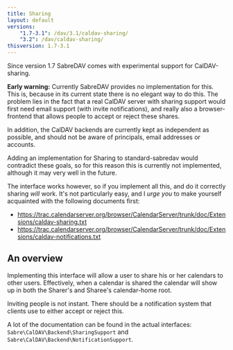 ```yaml
---
title: Sharing
layout: default
versions:
    "1.7-3.1": /dav/3.1/caldav-sharing/
    "3.2": /dav/caldav-sharing/
thisversion: 1.7-3.1 
---
```


Since version 1.7 SabreDAV comes with experimental support for CalDAV-sharing.

**Early warning:** Currently SabreDAV provides no implementation for this. This
is, because in its current state there is no elegant way to do this.
The problem lies in the fact that a real CalDAV server with sharing support
would first need email support (with invite notifications), and really also
a browser-frontend that allows people to accept or reject these shares.

In addition, the CalDAV backends are currently kept as independent as
possible, and should not be aware of principals, email addresses or
accounts.

Adding an implementation for Sharing to standard-sabredav would contradict
these goals, so for this reason this is currently not implemented, although
it may very well in the future.

The interface works however, so if you implement all this, and do it
correctly sharing _will_ work. It's not particularly easy, and I _urge you_
to make yourself acquainted with the following documents first:

* <https://trac.calendarserver.org/browser/CalendarServer/trunk/doc/Extensions/caldav-sharing.txt>
* <https://trac.calendarserver.org/browser/CalendarServer/trunk/doc/Extensions/caldav-notifications.txt>

An overview
-----------

Implementing this interface will allow a user to share his or her calendars
to other users. Effectively, when a calendar is shared the calendar will
show up in both the Sharer's and Sharee's calendar-home root.

Inviting people is not instant. There should be a notification system
that clients use to either accept or reject this.

A lot of the documentation can be found in the actual interfaces:
`Sabre\CalDAV\Backend\SharingSupport` and `Sabre\CalDAV\Backend\NotificationSupport`.
